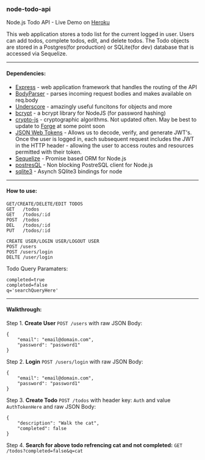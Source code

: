 ### node-todo-api
Node.js Todo API - Live Demo on [Heroku](https://node-todo-api-1.herokuapp.com)

This web application stores a todo list for the current logged in user. Users can add todos, complete todos, edit, and delete todos. The Todo objects are stored in a Postgres(for production) or SQLite(for dev) database that is accessed via Sequelize.

-----

#### Dependencies: 

* [Express](https://expressjs.com/) - web application framework that handles the routing of the API
* [BodyParser](https://github.com/expressjs/body-parser) - parses incoming request bodies and makes available on req.body
* [Underscore](http://underscorejs.org/) - amazingly useful funcitons for objects and more
* [bcrypt](https://www.npmjs.com/package/bcrypt) - a bcrypt library for NodeJS (for password hashing)
* [crypto-js](https://code.google.com/archive/p/crypto-js/) - cryptographic algorithms. Not updated often. May be best to update to [Forge](https://github.com/digitalbazaar/forge) at some point soon
* [JSON Web Tokens](https://jwt.io/) - Allows us to decode, verify, and generate JWT's. Once the user is logged in, each subsequent request includes the JWT in the HTTP header - allowing the user to access routes and resources permitted with their token.
* [Sequelize](http://docs.sequelizejs.com/en/v3/) - Promise based ORM for Node.js
* [postresQL](https://www.npmjs.com/package/pg) - Non blocking PostreSQL client for Node.js
* [sqlite3](sqlite3) - Asynch SQlite3 bindings for node

-----

#### How to use:

```
GET/CREATE/DELETE/EDIT TODOS
GET   /todos
GET   /todos/:id
POST  /todos
DEL   /todos/:id
PUT   /todos/:id

CREATE USER/LOGIN USER/LOGOUT USER
POST /users
POST /users/login
DELTE /user/login
```

Todo Query Paramaters:
```
completed=true
completed=false
q='searchQueryHere'
```

-----

#### Walkthrough:

Step 1. **Create User** ```POST /users``` with raw JSON Body:
```
{
	"email": "email@domain.com",
	"password": "password1"
}
```
Step 2. **Login** ```POST /users/login``` with raw JSON Body:
```
{
	"email": "email@domain.com",
	"password": "password1"
}
```
Step 3. **Create Todo** ```POST /todos``` with header key: ```Auth``` and value ```AuthTokenHere``` and raw JSON Body:
```
{
	"description": "Walk the cat",
	"completed": false
}
```
Step 4. **Search for above todo refrencing cat and not completed:** ```GET /todos?completed=false&q=cat```

